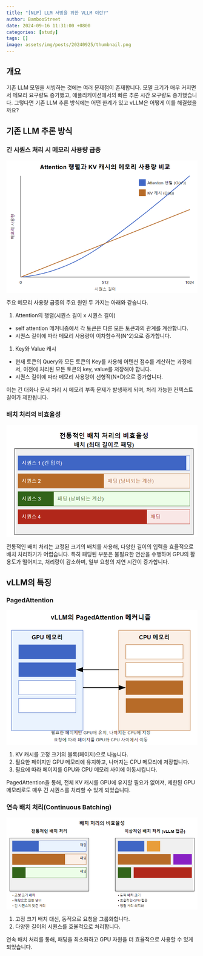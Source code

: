 ```yaml
---
title: "[NLP] LLM 서빙을 위한 VLLM 이란?"
author: BambooStreet
date: 2024-09-16 11:31:00 +0800
categories: [study]
tags: []
image: assets/img/posts/20240925/thumbnail.png
---
```



## 개요

기존 LLM 모델을 서빙하는 것에는 여러 문제점이 존재합니다.
모델 크기가 매우 커지면서 메모리 요구량도 증가했고, 애플리케이션에서의 빠른 추론 시간 요구량도 증가했습니다.
그렇다면 기존 LLM 추론 방식에는 어떤 한계가 있고 vLLM은 어떻게 이를 해결했을까요?

## 기존 LLM 추론 방식


### 긴 시퀀스 처리 시 메모리 사용량 급증

<img src="/assets/img/posts/20240916/vLLM_memory.png" alt="main" width="600" style="display: block; margin: auto;"/>


주요 메모리 사용량 급증의 주요 원인 두 가지는 아래와 같습니다.

1. Attention의 행렬(시퀀스 길이 x 시퀀스 길이)
* self attention 메커니즘에서 각 토큰은 다른 모든 토큰과의 관계를 계산합니다.
* 시퀀스 길이에 따라 메모리 사용량이 이차함수적(N^2)으로 증가합니다. 

1. Key와 Value 캐시
* 현재 토큰의 Query와 모든 토큰의 Key를 사용해 어텐션 점수를 계산하는 과정에서, 이전에 처리된 모든 토큰의 key, value를 저장해야 합니다.
* 시퀀스 길이에 따라 메모리 사용량이 선형적(N*D)으로 증가합니다.


이는 긴 대화나 문서 처리 시 메모리 부족 문제가 발생하게 되며, 처리 가능한 컨텍스트 길이가 제한됩니다.
 

### 배치 처리의 비효율성

<img src="/assets/img/posts/20240916/vLLM_memory_efficiency.png" alt="main" width="600" style="display: block; margin: auto;"/>


전통적인 배치 처리는 고정된 크기의 배치를 사용해, 다양한 길이의 입력을 효율적으로 배치 처리하기가 어렵습니다. 특히 패딩된 부분은 불필요한 연산을 수행하며 GPU의 활용도가 떨어지고, 처리량이 감소하며, 일부 요청의 지연 시간이 증가합니다.



## vLLM의 특징

### PagedAttention

<img src="/assets/img/posts/20240916/vLLM_Pagedattention.png" alt="main" width="600" style="display: block; margin: auto;"/>


1. KV 캐시를 고정 크기의 블록(페이지)으로 나눕니다.
2. 필요한 페이지만 GPU 메모리에 유지하고, 나머지는 CPU 메모리에 저장합니다.
3. 필요에 따라 페이지를 GPU와 CPU 메모리 사이에 이동시킵니다.

PagedAttention을 통해, 전체 KV 캐시를 GPU에 유지할 필요가 없어져, 제한된 GPU 메모리로도 매우 긴 시퀀스를 처리할 수 있게 되었습니다. 



### 연속 배치 처리(Continuous Batching)

<img src="/assets/img/posts/20240916/vLLM_batch.png" alt="main" width="600" style="display: block; margin: auto;"/>


1. 고정 크기 배치 대신, 동적으로 요청을 그룹화합니다.
2. 다양한 길이의 시퀀스를 효율적으로 처리합니다.


연속 배치 처리를 통해, 패딩을 최소화하고 GPU 자원을 더 효율적으로 사용할 수 있게 되었습니다.

